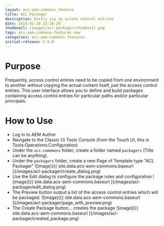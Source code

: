 ```yaml
---
layout: acs-aem-commons_feature
title: ACL Packager
description: Easily zip up access control entries
date: 2014-01-20 23:39:29
thumbnail: /images/acl-packager/thumbnail.png
tags: acs-aem-commons-features new
categories: acs-aem-commons features
initial-release: 1.5.0
---
```


# Purpose

Frequently, access control entries need to be copied from one environment to another *without* copying the actual content itself, just the access control entries. This user interface allows you to define and build packages containing access control entries for particular paths and/or particular principals.

# How to Use

* Log in to AEM Author
* Navigate to the Classic UI Tools Console (from the Touch UI, this is Tools:Operations:Configuration)
* Under the `acs-commmons` folder, create a folder named `packagers` (Title can be anything).
* Under the `packagers` folder, create a new Page of Template type "ACL Packager"
![image]({{ site.data.acs-aem-commons.baseurl }}/images/acl-packager/create_dialog.png)
* Use the Edit dialog to configure the package rules and configuration
![image]({{ site.data.acs-aem-commons.baseurl }}/images/acl-packager/edit_dialog.png)
* The Preview button output a list of the access control entries which will be packaged.
![image]({{ site.data.acs-aem-commons.baseurl }}/images/acl-packager/page_with_preview.png)
* The Create Package button... creates the package
![image]({{ site.data.acs-aem-commons.baseurl }}/images/acl-packager/created_package.png)